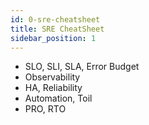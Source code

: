```yaml
---
id: 0-sre-cheatsheet
title: SRE CheatSheet
sidebar_position: 1
---
```


- SLO, SLI, SLA, Error Budget
- Observability
- HA, Reliability
- Automation, Toil
- PRO, RTO
